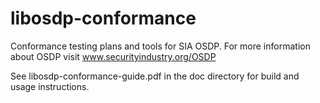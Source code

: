# libosdp-conformance

Conformance testing plans and tools for SIA OSDP. For 
more information about OSDP visit www.securityindustry.org/OSDP

See libosdp-conformance-guide.pdf in the doc directory for build and usage instructions.

